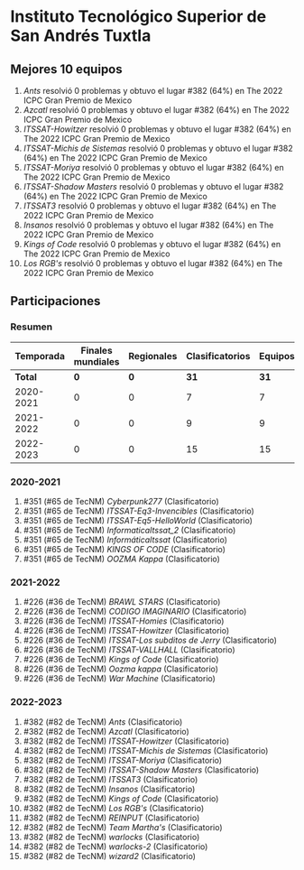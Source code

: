 # Instituto Tecnológico Superior de San Andrés Tuxtla

## Mejores 10 equipos

1. _Ants_ resolvió 0 problemas y obtuvo el lugar #382 (64%) en The 2022 ICPC Gran Premio de Mexico
1. _Azcatl_ resolvió 0 problemas y obtuvo el lugar #382 (64%) en The 2022 ICPC Gran Premio de Mexico
1. _ITSSAT-Howitzer_ resolvió 0 problemas y obtuvo el lugar #382 (64%) en The 2022 ICPC Gran Premio de Mexico
1. _ITSSAT-Michis de Sistemas_ resolvió 0 problemas y obtuvo el lugar #382 (64%) en The 2022 ICPC Gran Premio de Mexico
1. _ITSSAT-Moriya_ resolvió 0 problemas y obtuvo el lugar #382 (64%) en The 2022 ICPC Gran Premio de Mexico
1. _ITSSAT-Shadow Masters_ resolvió 0 problemas y obtuvo el lugar #382 (64%) en The 2022 ICPC Gran Premio de Mexico
1. _ITSSAT3_ resolvió 0 problemas y obtuvo el lugar #382 (64%) en The 2022 ICPC Gran Premio de Mexico
1. _Insanos_ resolvió 0 problemas y obtuvo el lugar #382 (64%) en The 2022 ICPC Gran Premio de Mexico
1. _Kings of Code_ resolvió 0 problemas y obtuvo el lugar #382 (64%) en The 2022 ICPC Gran Premio de Mexico
1. _Los RGB's_ resolvió 0 problemas y obtuvo el lugar #382 (64%) en The 2022 ICPC Gran Premio de Mexico

## Participaciones

### Resumen

| Temporada | Finales mundiales | Regionales | Clasificatorios | Equipos |
| --- | --- | --- | --- | --- |
| **Total** | **0** | **0** | **31** | **31** |
| 2020-2021 | 0 | 0 | 7 | 7 |
| 2021-2022 | 0 | 0 | 9 | 9 |
| 2022-2023 | 0 | 0 | 15 | 15 |

### 2020-2021

1. #351 (#65 de TecNM) _Cyberpunk277_ (Clasificatorio)
1. #351 (#65 de TecNM) _ITSSAT-Eq3-Invencibles_ (Clasificatorio)
1. #351 (#65 de TecNM) _ITSSAT-Eq5-HelloWorld_ (Clasificatorio)
1. #351 (#65 de TecNM) _InformaticaItssat_2_ (Clasificatorio)
1. #351 (#65 de TecNM) _InformáticaItssat_ (Clasificatorio)
1. #351 (#65 de TecNM) _KINGS OF CODE_ (Clasificatorio)
1. #351 (#65 de TecNM) _OOZMA Kappa_ (Clasificatorio)

### 2021-2022

1. #226 (#36 de TecNM) _BRAWL STARS_ (Clasificatorio)
1. #226 (#36 de TecNM) _CODIGO IMAGINARIO_ (Clasificatorio)
1. #226 (#36 de TecNM) _ITSSAT-Homies_ (Clasificatorio)
1. #226 (#36 de TecNM) _ITSSAT-Howitzer_ (Clasificatorio)
1. #226 (#36 de TecNM) _ITSSAT-Los subditos de Jerry_ (Clasificatorio)
1. #226 (#36 de TecNM) _ITSSAT-VALLHALL_ (Clasificatorio)
1. #226 (#36 de TecNM) _Kings of Code_ (Clasificatorio)
1. #226 (#36 de TecNM) _Oozma kappa_ (Clasificatorio)
1. #226 (#36 de TecNM) _War Machine_ (Clasificatorio)

### 2022-2023

1. #382 (#82 de TecNM) _Ants_ (Clasificatorio)
1. #382 (#82 de TecNM) _Azcatl_ (Clasificatorio)
1. #382 (#82 de TecNM) _ITSSAT-Howitzer_ (Clasificatorio)
1. #382 (#82 de TecNM) _ITSSAT-Michis de Sistemas_ (Clasificatorio)
1. #382 (#82 de TecNM) _ITSSAT-Moriya_ (Clasificatorio)
1. #382 (#82 de TecNM) _ITSSAT-Shadow Masters_ (Clasificatorio)
1. #382 (#82 de TecNM) _ITSSAT3_ (Clasificatorio)
1. #382 (#82 de TecNM) _Insanos_ (Clasificatorio)
1. #382 (#82 de TecNM) _Kings of Code_ (Clasificatorio)
1. #382 (#82 de TecNM) _Los RGB's_ (Clasificatorio)
1. #382 (#82 de TecNM) _REINPUT_ (Clasificatorio)
1. #382 (#82 de TecNM) _Team Martha's_ (Clasificatorio)
1. #382 (#82 de TecNM) _warlocks_ (Clasificatorio)
1. #382 (#82 de TecNM) _warlocks-2_ (Clasificatorio)
1. #382 (#82 de TecNM) _wizard2_ (Clasificatorio)



